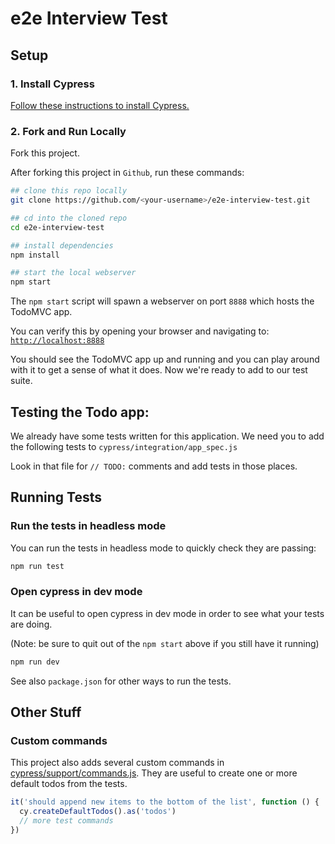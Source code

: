 # e2e Interview Test

## Setup

### 1. Install Cypress

[Follow these instructions to install Cypress.](https://on.cypress.io/guides/installing-and-running#section-installing)

### 2. Fork and Run Locally

Fork this project.

After forking this project in `Github`, run these commands:

```bash
## clone this repo locally
git clone https://github.com/<your-username>/e2e-interview-test.git

## cd into the cloned repo
cd e2e-interview-test

## install dependencies
npm install

## start the local webserver
npm start
```

The `npm start` script will spawn a webserver on port `8888` which hosts the TodoMVC app.

You can verify this by opening your browser and navigating to: [`http://localhost:8888`](http://localhost:8888)

You should see the TodoMVC app up and running and you can play around with it to get a sense of what it does.  Now we're ready to add to our test suite.

## Testing the Todo app:

We already have some tests written for this application.  We need you to add the 
following tests to `cypress/integration/app_spec.js`

Look in that file for `// TODO:` comments and add tests in those places.

## Running Tests

### Run the tests in headless mode
You can run the tests in headless mode to quickly check they are passing:

```bash
npm run test
```

###  Open cypress in dev mode

It can be useful to open cypress in dev mode in order to see what your tests are doing.

(Note: be sure to quit out of the `npm start` above if you still have it running)

```bash
npm run dev
```

See also `package.json` for other ways to run the tests.

## Other Stuff

### Custom commands

This project also adds several custom commands in [cypress/support/commands.js](cypress/support/commands.js). They are useful to create one or more default todos from the tests.

```js
it('should append new items to the bottom of the list', function () {
  cy.createDefaultTodos().as('todos')
  // more test commands
})
```
